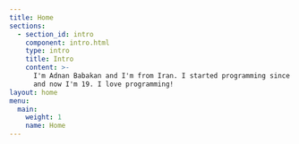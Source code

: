 ```yaml
---
title: Home
sections:
  - section_id: intro
    component: intro.html
    type: intro
    title: Intro
    content: >-
      I'm Adnan Babakan and I'm from Iran. I started programming since I was 8
      and now I'm 19. I love programming!
layout: home
menu:
  main:
    weight: 1
    name: Home
---
```


